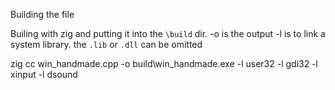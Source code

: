 Building the file


Builing with zig and putting it into the `\build` dir.
-o is the output
-l is to link a system library. the `.lib` or `.dll` can be omitted

zig cc win_handmade.cpp -o build\win_handmade.exe -l user32 -l gdi32 -l xinput -l dsound

